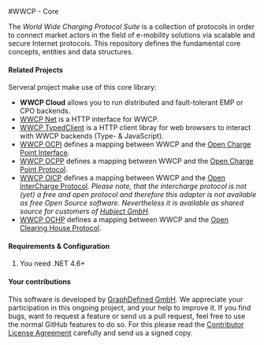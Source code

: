 #WWCP - Core

The *World Wide Charging Protocol Suite* is a collection of protocols in order to
connect market actors in the field of e-mobility solutions via scalable and secure
Internet protocols. This repository defines the fundamental core concepts, entities
and data structures.

#### Related Projects

Serveral project make use of this core library:
 - **WWCP Cloud** allows you to run distributed and fault-tolerant EMP or CPO backends.
 - [WWCP Net](https://github.com/OpenChargingCloud/WWCP_Net) is a HTTP interface for WWCP.
 - [WWCP TypedClient](https://github.com/OpenChargingCloud/WWCP_TypedClient) is a HTTP client libray for web browsers to interact with WWCP backends (Type- & JavaScript).
 - [WWCP OCPI](https://github.com/OpenChargingCloud/WWCP_OCPI) defines a mapping between WWCP and the [Open Charge Point Interface](https://github.com/ocpi/ocpi).
 - [WWCP OCPP](https://github.com/OpenChargingCloud/WWCP_OCPP) defines a mapping between WWCP and the [Open Charge Point Protocol](http://www.openchargealliance.org).
 - [WWCP OICP](https://github.com/OpenChargingCloud/WWCP_OICP) defines a mapping between WWCP and the [Open InterCharge Protocol](http://www.intercharge.eu). *Please note, that the intercharge protocol is not (yet) a free and open protocol and therefore this adapter is not available as free Open Source software. Nevertheless it is available as shared source for customers of [Hubject GmbH](http://www.hubject.com).*
 - [WWCP OCHP](https://github.com/OpenChargingCloud/WWCP_OCHP) defines a mapping between WWCP and the [Open Clearing House Protocol](http://www.ochp.eu).


#### Requirements & Configuration

1. You need .NET 4.6+


#### Your contributions

This software is developed by [GraphDefined GmbH](http://www.graphdefined.com).
We appreciate your participation in this ongoing project, and your help to improve it.
If you find bugs, want to request a feature or send us a pull request, feel free to
use the normal GitHub features to do so. For this please read the
[Contributor License Agreement](Contributor%20License%20Agreement.txt)
carefully and send us a signed copy.
